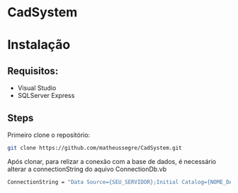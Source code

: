 # CadSystem

# Instalação

## Requisitos:

- Visual Studio
- SQLServer Express

## Steps

Primeiro clone o repositório:
```sh
git clone https://github.com/matheussegre/CadSystem.git
```

Após clonar, para relizar a conexão com a base de dados, é necessário alterar a connectionString do aquivo ConnectionDb.vb

```vb
ConnectionString = "Data Source={SEU_SERVIDOR};Initial Catalog={NOME_DA_BASE_DE_DADOS};User ID={USUARIO_SQLSERVER};Password={SENHA_DE_ACESSO}}"
```


